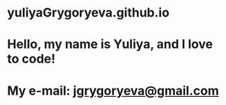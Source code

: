 # yuliyaGrygoryeva.github.io

# Hello, my name is Yuliya, and I love to code!

# My e-mail: jgrygoryeva@gmail.com
